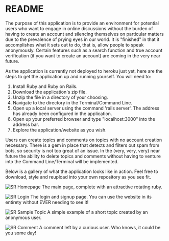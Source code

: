 # README

The purpose of this application is to provide an environment for potential users who want to engage in online discussions without the burden of having to create an account and silencing themselves on particular matters due to the prevalence of prying eyes in our world. It is "finished" in that it accomplishes what it sets out to do, that is, allow people to speak anonymously. Certain features such as a search function and true account verification (if you want to create an account) are coming in the very near future.

As the application is currently not deployed to heroku just yet, here are the steps to get the application up and running yourself. You will need to:

1. Install Ruby and Ruby on Rails.
2. Download the application's zip file.
3. Unzip the file in a directory of your choosing.
4. Navigate to the directory in the Terminal/Command Line.
5. Open up a local server using the command 'rails server'. The address has already been configured in the application.
6. Open up your preferred browser and type "localhost:3000" into the address bar.
7. Explore the application/website as you wish.

Users can create topics and comments on topics with no account creation necessary. There is a gem in place that detects and filters out spam from bots, so security is not too great of an issue. In the (very, very, very) near future the ability to delete topics and comments without having to venture into the Command Line/Terminal will be implemented.

Below is a gallery of what the application looks like in action. Feel free to download, style and reupload into your own repository as you see fit.

![SR Homepage](https://user-images.githubusercontent.com/113549664/192369469-734d0f90-499c-4a10-ae5a-3f04ca25a078.png)
The main page, complete with an attractive rotating ruby.


![SR Login](https://user-images.githubusercontent.com/113549664/192371380-bf6a38df-19f2-4ba1-92c3-2669cf687ad1.png)
The login and signup page. You can use the website in its entirety without EVER needing to see it!


![SR Sample Topic](https://user-images.githubusercontent.com/113549664/192371632-0c697775-664a-46cb-a3c2-d0b2089ffec2.png)
A simple example of a short topic created by an anonymous user.


![SR Comment](https://user-images.githubusercontent.com/113549664/192371732-99a25c04-448a-458d-bc69-821e93949d74.png)
A comment left by a curious user. Who knows, it could be you some day!
